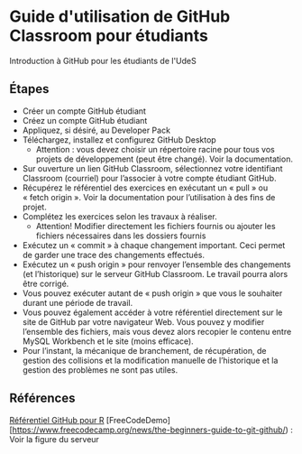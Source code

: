 # Guide d'utilisation de GitHub Classroom pour étudiants
Introduction à GitHub pour les étudiants de l'UdeS

## Étapes
* Créer un compte GitHub étudiant
* Créez un compte GitHub étudiant
* Appliquez, si désiré, au Developer Pack
* Téléchargez, installez et configurez GitHub Desktop
  * Attention : vous devez choisir un répertoire racine pour tous vos projets de développement (peut être changé). Voir la documentation.
* Sur ouverture un lien GitHub Classroom, sélectionnez votre identifiant Classroom (courriel) pour l’associer à votre compte étudiant GitHub.
* Récupérez le référentiel des exercices en exécutant un « pull » ou « fetch origin ». Voir la documentation pour l’utilisation à des fins de projet.
* Complétez les exercices selon les travaux à réaliser. 
  * Attention! Modifier directement les fichiers fournis ou ajouter les fichiers nécessaires dans les dossiers fournis
* Exécutez un « commit » à chaque changement important. Ceci permet de garder une trace des changements effectués.
* Exécutez un « push origin » pour renvoyer l’ensemble des changements (et l’historique) sur le serveur GitHub Classroom. Le travail pourra alors être corrigé.
* Vous pouvez exécuter autant de « push origin » que vous le souhaiter durant une période de travail.
* Vous pouvez également accéder à votre référentiel directement sur le site de GitHub par votre navigateur Web. Vous pouvez y modifier l’ensemble des fichiers, mais vous devez alors recopier le contenu entre MySQL Workbench et le site (moins efficace).
* Pour l’instant, la mécanique de branchement, de récupération, de gestion des collisions et la modification manuelle de l’historique et la gestion des problèmes ne sont pas utiles.


## Références
[Référentiel GitHub pour R](https://github.com/jfiksel/github-classroom-for-students)
[FreeCodeDemo][https://www.freecodecamp.org/news/the-beginners-guide-to-git-github/) : Voir la figure du serveur

